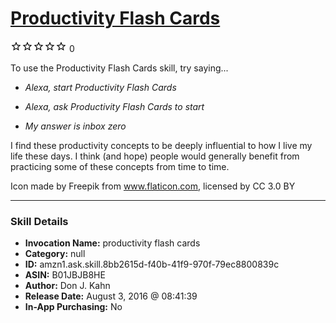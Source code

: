 # [Productivity Flash Cards](http://alexa.amazon.com/#skills/amzn1.ask.skill.8bb2615d-f40b-41f9-970f-79ec8800839c)
![0 stars](../../images/ic_star_border_black_18dp_1x.png)![0 stars](../../images/ic_star_border_black_18dp_1x.png)![0 stars](../../images/ic_star_border_black_18dp_1x.png)![0 stars](../../images/ic_star_border_black_18dp_1x.png)![0 stars](../../images/ic_star_border_black_18dp_1x.png) 0

To use the Productivity Flash Cards skill, try saying...

* *Alexa, start Productivity Flash Cards*

* *Alexa, ask Productivity Flash Cards to start*

* *My answer is inbox zero*

I find these productivity concepts to be deeply influential to how I live my life these days. I think (and hope) people would generally benefit from practicing some of these concepts from time to time.

Icon made by Freepik from www.flaticon.com, licensed by CC 3.0 BY

***

### Skill Details

* **Invocation Name:** productivity flash cards
* **Category:** null
* **ID:** amzn1.ask.skill.8bb2615d-f40b-41f9-970f-79ec8800839c
* **ASIN:** B01JBJB8HE
* **Author:** Don J. Kahn
* **Release Date:** August 3, 2016 @ 08:41:39
* **In-App Purchasing:** No
